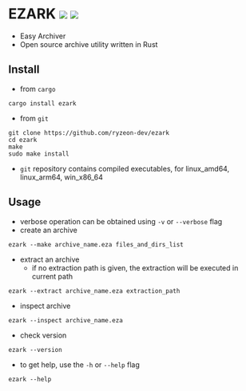 # EZARK <img src="https://img.shields.io/badge/version-1.0.0-16a085" /> <img src="https://img.shields.io/badge/Rust-585858?logo=rust&logoColor=16a085&style=flat" />

- Easy Archiver
- Open source archive utility written in Rust

## Install
- from `cargo`
```
cargo install ezark
```
- from `git`
```
git clone https://github.com/ryzeon-dev/ezark 
cd ezark
make 
sudo make install
```
- `git` repository contains compiled executables, for linux_amd64, linux_arm64, win_x86_64

## Usage
- verbose operation can be obtained using `-v` or `--verbose` flag
- create an archive 
```
ezark --make archive_name.eza files_and_dirs_list
```
- extract an archive
  - if no extraction path is given, the extraction will be executed in current path
```
ezark --extract archive_name.eza extraction_path
```
- inspect archive
```
ezark --inspect archive_name.eza
```
- check version
```
ezark --version
```
- to get help, use the `-h` or `--help` flag
```
ezark --help
```